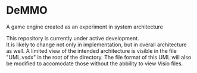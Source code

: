 # DeMMO
A game engine created as an experiment in system architecture

This repository is currently under active development.  
It is likely to change not only in implementation, but in overall architecture as well.
A limited view of the intended architecture is visible in the file "UML.vsdx" in the root of the directory.
The file format of this UML will also be modified to accomodate those without the abbility to view Visio files.
